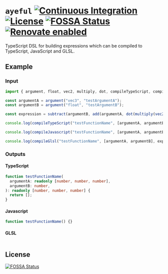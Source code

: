 # `ayeful` [![Continuous Integration](https://github.com/jameswilddev/ayeful/workflows/Continuous%20Integration/badge.svg)](https://github.com/jameswilddev/ayeful/actions) [![License](https://img.shields.io/github/license/jameswilddev/ayeful.svg)](https://github.com/jameswilddev/ayeful/blob/master/license) [![FOSSA Status](https://app.fossa.io/api/projects/git%2Bgithub.com%2Fjameswilddev%2Fayeful.svg?type=shield)](https://app.fossa.io/projects/git%2Bgithub.com%2Fjameswilddev%2Fayeful?ref=badge_shield) [![Renovate enabled](https://img.shields.io/badge/renovate-enabled-brightgreen.svg)](https://renovatebot.com/)

TypeScript DSL for building expressions which can be compiled to TypeScript, JavaScript and GLSL.

## Example

### Input

```typescript
import { argument, float, vec2, multiply, dot, compileTypeScript, compileJavascript, compileGlsl } from "ayeful";

const argumentA = argument("vec3", "testArgumentA");
const argumentB = argument("float", "testArgumentB");

const expression = subtract(argumentB, add(argumentA, dot(multiply(vec2(float(2.7), float(-4)), float(3.1)), vec2(float(2.8), float(4.4)))));

console.log(compileTypeScript("testFunctionName", [argumentA, argumentB], expression));

console.log(compileJavascript("testFunctionName", [argumentA, argumentB], expression));

console.log(compileGlsl("testFunctionName", [argumentA, argumentB], expression));
```

### Outputs

#### TypeScript

```typescript
function testFunctionName(
  argumentA: readonly [number, number, number],
  argumentB: number,
): readonly [number, number, number] {
  return [];
}
```

#### Javascript

```javascript
function testFunctionName() {}
```

#### GLSL

```glsl

```

## License

[![FOSSA Status](https://app.fossa.io/api/projects/git%2Bgithub.com%2Fjameswilddev%2Fayeful.svg?type=large)](https://app.fossa.io/projects/git%2Bgithub.com%2Fjameswilddev%2Fayeful?ref=badge_large)
